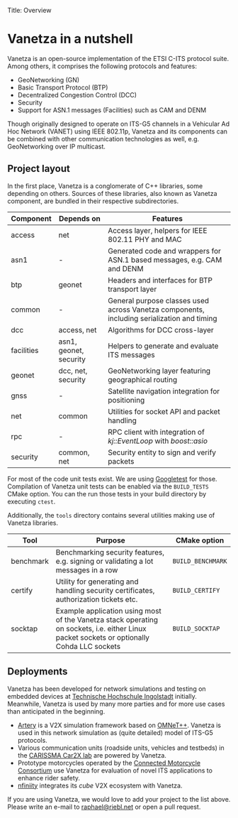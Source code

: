 Title: Overview


# Vanetza in a nutshell

Vanetza is an open-source implementation of the ETSI C-ITS protocol suite.
Among others, it comprises the following protocols and features:

* GeoNetworking (GN)
* Basic Transport Protocol (BTP)
* Decentralized Congestion Control (DCC)
* Security
* Support for ASN.1 messages (Facilities) such as CAM and DENM

Though originally designed to operate on ITS-G5 channels in a Vehicular Ad Hoc Network (VANET) using IEEE 802.11p, Vanetza and its components can be combined with other communication technologies as well, e.g. GeoNetworking over IP multicast.


## Project layout

In the first place, Vanetza is a conglomerate of C++ libraries, some depending on others.
Sources of these libraries, also known as Vanetza component, are bundled in their respective subdirectories.

| Component | Depends on | Features |
| --------- | ---------- | -------- |
| access | net | Access layer, helpers for IEEE 802.11 PHY and MAC |
| asn1 | - | Generated code and wrappers for ASN.1 based messages, e.g. CAM and DENM |
| btp | geonet | Headers and interfaces for BTP transport layer |
| common | - | General purpose classes used across Vanetza components, including serialization and timing |
| dcc | access, net | Algorithms for DCC cross-layer |
| facilities | asn1, geonet, security | Helpers to generate and evaluate ITS messages |
| geonet | dcc, net, security | GeoNetworking layer featuring geographical routing |
| gnss | - | Satellite navigation integration for positioning |
| net | common | Utilities for socket API and packet handling |
| rpc | - | RPC client with integration of *kj::EventLoop* with *boost::asio* |
| security | common, net | Security entity to sign and verify packets |

For most of the code unit tests exist. We are using [Googletest](https://github.com/google/googletest) for those.
Compilation of Vanetza unit tests can be enabled via the `BUILD_TESTS` CMake option.
You can the run those tests in your build directory by executing `ctest`.

Additionally, the `tools` directory contains several utilities making use of Vanetza libraries.

| Tool | Purpose | CMake option |
| ---- | ------- | ------------ |
| benchmark | Benchmarking security features, e.g. signing or validating a lot messages in a row | `BUILD_BENCHMARK` |
| certify | Utility for generating and handling security certificates, authorization tickets etc. | `BUILD_CERTIFY` |
| socktap | Example application using most of the Vanetza stack operating on sockets, i.e. either Linux packet sockets or optionally Cohda LLC sockets | `BUILD_SOCKTAP` |


## Deployments

Vanetza has been developed for network simulations and testing on embedded devices at [Technische Hochschule Ingolstadt](https://www.thi.de) initially.
Meanwhile, Vanetza is used by many more parties and for more use cases than anticipated in the beginning.

* [Artery](https://github.com/riebl/artery) is a V2X simulation framework based on [OMNeT++](https://www.omnetpp.org).
   Vanetza is used in this network simulation as (quite detailed) model of ITS-G5 protocols.
* Various communication units (roadside units, vehicles and testbeds) in the [CARISSMA Car2X lab](https://www.thi.de/forschung/carissma/labore/car2x-labor) are powered by Vanetza.
* Prototype motorcycles operated by the [Connected Motorcycle Consortium](https://www.cmc-info.net) use Vanetza for evaluation of novel ITS applications to enhance rider safety.
* [nfiniity](https://www.nfiniity.com) integrates its *cube* V2X ecosystem with Vanetza.

If you are using Vanetza, we would love to add your project to the list above.
Please write an e-mail to [raphael@riebl.net](mailto:raphael@riebl.net) or open a pull request.

